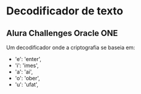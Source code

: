 <h1>Decodificador de texto</h1>
<h2> Alura Challenges Oracle ONE</h2>
<p>Um decodificador onde a criptografia se baseia em:</p>
<ul><li>'e': 'enter',</li>
   <li> 'i': 'imes',</li>
    <li>'a': 'ai',</li>
   <li> 'o': 'ober',</li>
    <li>'u': 'ufat',</li></ul>
    <img src>
